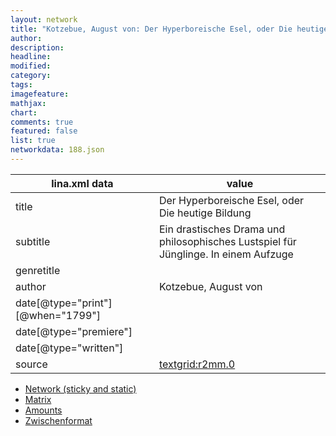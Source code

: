 ```yaml
---
layout: network
title: "Kotzebue, August von: Der Hyperboreische Esel, oder Die heutige Bildung (1799)"
author:
description:
headline:
modified:
category:
tags:
imagefeature: 
mathjax: 
chart: 
comments: true
featured: false
list: true
networkdata: 188.json
---
```

lina.xml data  | value
------------- | -------------
title|Der Hyperboreische Esel, oder Die heutige Bildung
subtitle|Ein drastisches Drama und philosophisches Lustspiel für Jünglinge. In einem Aufzuge
genretitle|
author|Kotzebue, August von
date[@type="print"][@when="1799"]|
date[@type="premiere"]|
date[@type="written"]|
source|[textgrid:r2mm.0](https://textgridlab.org/1.0/tgcrud-public/rest/textgrid:r2mm.0/data)



* [Network (sticky and static)](/network188)
* [Matrix](/matrix188)
* [Amounts](/amounts188)
* [Zwischenformat](/lina188 )
